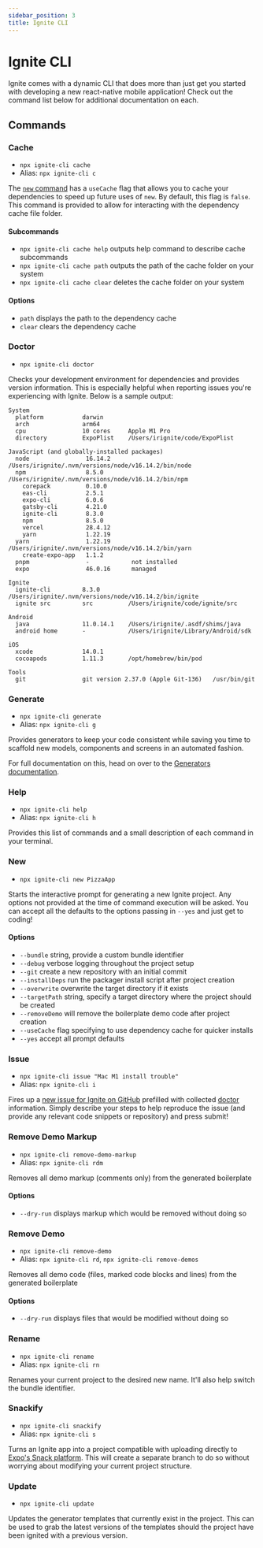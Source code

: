 ```yaml
---
sidebar_position: 3
title: Ignite CLI
---
```


# Ignite CLI

Ignite comes with a dynamic CLI that does more than just get you started with developing a new react-native mobile application! Check out the command list below for additional documentation on each.

## Commands

### Cache

- `npx ignite-cli cache`
- Alias: `npx ignite-cli c`

The [`new` command](#new) has a `useCache` flag that allows you to cache your dependencies to speed up future uses of `new`. By default, this flag is `false`. This command is provided to allow for interacting with the dependency cache file folder.

#### Subcommands

- `npx ignite-cli cache help` outputs help command to describe cache subcommands
- `npx ignite-cli cache path` outputs the path of the cache folder on your system
- `npx ignite-cli cache clear` deletes the cache folder on your system

#### Options

- `path` displays the path to the dependency cache
- `clear` clears the dependency cache

### Doctor

- `npx ignite-cli doctor`

Checks your development environment for dependencies and provides version information. This is especially helpful when reporting issues you're experiencing with Ignite. Below is a sample output:

```
System
  platform           darwin
  arch               arm64
  cpu                10 cores     Apple M1 Pro
  directory          ExpoPlist    /Users/irignite/code/ExpoPlist

JavaScript (and globally-installed packages)
  node                16.14.2      /Users/irignite/.nvm/versions/node/v16.14.2/bin/node
  npm                 8.5.0        /Users/irignite/.nvm/versions/node/v16.14.2/bin/npm
    corepack          0.10.0
    eas-cli           2.5.1
    expo-cli          6.0.6
    gatsby-cli        4.21.0
    ignite-cli        8.3.0
    npm               8.5.0
    vercel            28.4.12
    yarn              1.22.19
  yarn                1.22.19      /Users/irignite/.nvm/versions/node/v16.14.2/bin/yarn
    create-expo-app   1.1.2
  pnpm                -            not installed
  expo                46.0.16      managed

Ignite
  ignite-cli         8.3.0        /Users/irignite/.nvm/versions/node/v16.14.2/bin/ignite
  ignite src         src          /Users/irignite/code/ignite/src

Android
  java               11.0.14.1    /Users/irignite/.asdf/shims/java
  android home       -            /Users/irignite/Library/Android/sdk

iOS
  xcode              14.0.1
  cocoapods          1.11.3       /opt/homebrew/bin/pod

Tools
  git                git version 2.37.0 (Apple Git-136)   /usr/bin/git
```

### Generate

- `npx ignite-cli generate`
- Alias: `npx ignite-cli g`

Provides generators to keep your code consistent while saving you time to scaffold new models, components and screens in an automated fashion.

For full documentation on this, head on over to the [Generators documentation](../Generators).

### Help

- `npx ignite-cli help`
- Alias: `npx ignite-cli h`

Provides this list of commands and a small description of each command in your terminal.

### New

- `npx ignite-cli new PizzaApp`

Starts the interactive prompt for generating a new Ignite project. Any options not provided at the time of command execution will be asked. You can accept all the defaults to the options passing in `--yes` and just get to coding!

#### Options

- `--bundle` string, provide a custom bundle identifier
- `--debug` verbose logging throughout the project setup
- `--git` create a new repository with an initial commit
- `--installDeps` run the packager install script after project creation
- `--overwrite` overwrite the target directory if it exists
- `--targetPath` string, specify a target directory where the project should be created
- `--removeDemo` will remove the boilerplate demo code after project creation
- `--useCache` flag specifying to use dependency cache for quicker installs
- `--yes` accept all prompt defaults

### Issue

- `npx ignite-cli issue "Mac M1 install trouble"`
- Alias: `npx ignite-cli i`

Fires up a [new issue for Ignite on GitHub](https://github.com/infinitered/ignite/issues/new/) prefilled with collected [doctor](#doctor) information. Simply describe your steps to help reproduce the issue (and provide any relevant code snippets or repository) and press submit!

### Remove Demo Markup

- `npx ignite-cli remove-demo-markup`
- Alias: `npx ignite-cli rdm`

Removes all demo markup (comments only) from the generated boilerplate

#### Options

- `--dry-run` displays markup which would be removed without doing so

### Remove Demo

- `npx ignite-cli remove-demo`
- Alias: `npx ignite-cli rd`, `npx ignite-cli remove-demos`

Removes all demo code (files, marked code blocks and lines) from the generated boilerplate

#### Options

- `--dry-run` displays files that would be modified without doing so

### Rename

- `npx ignite-cli rename`
- Alias: `npx ignite-cli rn`

Renames your current project to the desired new name. It'll also help switch the bundle identifier.

### Snackify

- `npx ignite-cli snackify`
- Alias: `npx ignite-cli s`

Turns an Ignite app into a project compatible with uploading directly to [Expo's Snack platform](https://snack.expo.dev/). This will create a separate branch to do so without worrying about modifying your current project structure.

### Update

- `npx ignite-cli update`

Updates the generator templates that currently exist in the project. This can be used to grab the latest versions of the templates should the project have been ignited with a previous version.

